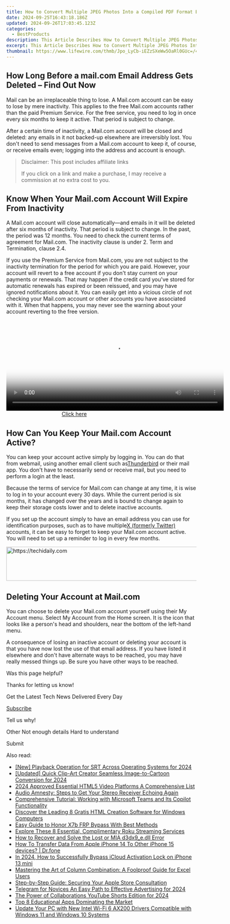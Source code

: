 ```yaml
---
title: How to Convert Multiple JPEG Photos Into a Compiled PDF Format Effortlessly
date: 2024-09-25T16:43:18.186Z
updated: 2024-09-26T17:03:45.123Z
categories:
  - BestProducts
description: This Article Describes How to Convert Multiple JPEG Photos Into a Compiled PDF Format Effortlessly
excerpt: This Article Describes How to Convert Multiple JPEG Photos Into a Compiled PDF Format Effortlessly
thumbnail: https://www.lifewire.com/thmb/Jpo_LyCb-iEZzSXeWw5OaRl0GUc=/400x300/filters:no_upscale():max_bytes(150000):strip_icc():format(webp)/GettyImages-1129391613-5eec76980e7b437481d88a6e88f691a6-85b80703bd984be7bc3febafdcc20214.jpg
---
```


## How Long Before a mail.com Email Address Gets Deleted – Find Out Now
 Mail can be an irreplaceable thing to lose. A Mail.com account can be easy to lose by mere inactivity. This applies to the free Mail.com accounts rather than the paid Premium Service. For the free service, you need to log in once every six months to keep it active. That period is subject to change.

 After a certain time of inactivity, a Mail.com account will be closed and deleted: any emails in it not backed-up elsewhere are irreversibly lost. You don't need to send messages from a Mail.com account to keep it, of course, or receive emails even; logging into the address and account is enough.

>  Disclaimer: This post includes affiliate links
>
>  If you click on a link and make a purchase, I may receive a commission at no extra cost to you.
>

## Know When Your Mail.com Account Will Expire From Inactivity

 A Mail.com account will close automatically—and emails in it will be deleted after six months of inactivity. That period is subject to change. In the past, the period was 12 months. You need to check the current terms of agreement for Mail.com. The inactivity clause is under 2\. Term and Termination, clause 2.4.

 If you use the Premium Service from Mail.com, you are not subject to the inactivity termination for the period for which you are paid. However, your account will revert to a free account if you don't stay current on your payments or renewals. That may happen if the credit card you've stored for automatic renewals has expired or been reissued, and you may have ignored notifications about it. You can easily get into a vicious circle of not checking your Mail.com account or other accounts you have associated with it. When that happens, you may never see the warning about your account reverting to the free version.

<!-- affiliate ads begin -->
<span id="1982508">
					<video width="576" height="240" style="cursor:pointer"
           poster="//a.impactradius-go.com/display-clicktoplayimage/1982508.png"
           onclick="if(!this.playClicked){this.play();this.setAttribute('controls',true);this.playClicked=true;}">
	   <source src="//a.impactradius-go.com/display-ad/22993-1982508">
	   <img src="//a.impactradius-go.com/display-clicktoplayimage/1982508.png" style="border: none; height: 100%; width: 100%; object-fit: contain">
	</video>
	<div style="width:360px;text-align:center"><a href="javascript:window.open(decodeURIComponent('https%3A%2F%2Fhomestyler.sjv.io%2Fc%2F5597632%2F1982508%2F22993'), '_blank');void(0);">Click here</a></div>
</span>
<img height="0" width="0" src="https://imp.pxf.io/i/5597632/1982508/22993" style="position:absolute;visibility:hidden;" border="0" />
<!-- affiliate ads end -->

## How Can You Keep Your Mail.com Account Active?

 You can keep your account active simply by logging in. You can do that from webmail, using another email client such as[Thunderbird](https://www.lifewire.com/mozilla-thunderbird-review-1173071) or their mail app. You don't have to necessarily send or receive mail, but you need to perform a login at the least.

 Because the terms of service for Mail.com can change at any time, it is wise to log in to your account every 30 days. While the current period is six months, it has changed over the years and is bound to change again to keep their storage costs lower and to delete inactive accounts.

 If you set up the account simply to have an email address you can use for identification purposes, such as to have multiple[X (formerly Twitter)](https://www.lifewire.com/what-exactly-is-twitter-2483331) accounts, it can be easy to forget to keep your Mail.com account active. You will need to set up a reminder to log in every few months.

<!-- affiliate ads begin -->
<a href="https://ephamedtechinc.pxf.io/c/5597632/2137229/26400" target="_top" id="2137229">
  <img src="//a.impactradius-go.com/display-ad/26400-2137229" border="0" alt="https://techidaily.com" width="728" height="90"/>
</a>
<img height="0" width="0" src="https://ephamedtechinc.pxf.io/i/5597632/2137229/26400" style="position:absolute;visibility:hidden;" border="0" />
<!-- affiliate ads end -->

## Deleting Your Account at Mail.com

 You can choose to delete your Mail.com account yourself using their My Account menu. Select My Account from the Home screen. It is the icon that looks like a person's head and shoulders, near the bottom of the left-hand menu.

 A consequence of losing an inactive account or deleting your account is that you have now lost the use of that email address. If you have listed it elsewhere and don't have alternate ways to be reached, you may have really messed things up. Be sure you have other ways to be reached.

Was this page helpful?

Thanks for letting us know!

 Get the Latest Tech News Delivered Every Day

[Subscribe](https://www.lifewire.com/#)

Tell us why!

 Other  Not enough details  Hard to understand

 Submit

<ins class="adsbygoogle"
     style="display:block"
     data-ad-format="autorelaxed"
     data-ad-client="ca-pub-7571918770474297"
     data-ad-slot="1223367746"></ins>

<ins class="adsbygoogle"
     style="display:block"
     data-ad-client="ca-pub-7571918770474297"
     data-ad-slot="8358498916"
     data-ad-format="auto"
     data-full-width-responsive="true"></ins>

<span class="atpl-alsoreadstyle">Also read:</span>
<div><ul>
<li><a href="https://fox-http.techidaily.com/new-playback-operation-for-srt-across-operating-systems-for-2024/"><u>[New] Playback Operation for SRT Across Operating Systems for 2024</u></a></li>
<li><a href="https://fox-cloud.techidaily.com/updated-quick-clip-art-creator-seamless-image-to-cartoon-conversion-for-2024/"><u>[Updated] Quick Clip-Art Creator Seamless Image-to-Cartoon Conversion for 2024</u></a></li>
<li><a href="https://fox-blue.techidaily.com/2024-approved-essential-html5-video-platforms-a-comprehensive-list/"><u>2024 Approved Essential HTML5 Video Platforms A Comprehensive List</u></a></li>
<li><a href="https://technical-tips.techidaily.com/audio-amnesty-steps-to-get-your-stereo-receiver-echoing-again/"><u>Audio Amnesty: Steps to Get Your Stereo Receiver Echoing Again</u></a></li>
<li><a href="https://technical-tips.techidaily.com/comprehensive-tutorial-working-with-microsoft-teams-and-its-copilot-functionality/"><u>Comprehensive Tutorial: Working with Microsoft Teams and Its Copilot Functionality</u></a></li>
<li><a href="https://technical-tips.techidaily.com/discover-the-leading-8-gratis-html-creation-software-for-windows-computers/"><u>Discover the Leading 8 Gratis HTML Creation Software for Windows Computers</u></a></li>
<li><a href="https://bypass-frp.techidaily.com/easy-guide-to-honor-x7b-frp-bypass-with-best-methods-by-drfone-android/"><u>Easy Guide to Honor X7b FRP Bypass With Best Methods</u></a></li>
<li><a href="https://technical-tips.techidaily.com/explore-these-8-essential-complimentary-roku-streaming-services/"><u>Explore These 8 Essential, Complimentary Roku Streaming Services</u></a></li>
<li><a href="https://technical-tips.techidaily.com/how-to-recover-and-solve-the-lost-or-mia-d3dx9edll-error/"><u>How to Recover and Solve the Lost or MIA d3dx9_e.dll Error</u></a></li>
<li><a href="https://techidaily.com/how-to-transfer-data-from-apple-iphone-14-to-other-iphone-15-devices-drfone-by-drfone-transfer-data-from-ios-transfer-data-from-ios/"><u>How To Transfer Data From Apple iPhone 14 To Other iPhone 15 devices? | Dr.fone</u></a></li>
<li><a href="https://activate-lock.techidaily.com/in-2024-how-to-successfully-bypass-icloud-activation-lock-on-iphone-13-mini-by-drfone-ios/"><u>In 2024, How to Successfully Bypass iCloud Activation Lock on iPhone 13 mini</u></a></li>
<li><a href="https://technical-tips.techidaily.com/mastering-the-art-of-column-combination-a-foolproof-guide-for-excel-users/"><u>Mastering the Art of Column Combination: A Foolproof Guide for Excel Users</u></a></li>
<li><a href="https://technical-tips.techidaily.com/step-by-step-guide-securing-your-apple-store-consultation/"><u>Step-by-Step Guide: Securing Your Apple Store Consultation</u></a></li>
<li><a href="https://article-helps.techidaily.com/telegram-for-novices-an-easy-path-to-effective-advertising-for-2024/"><u>Telegram for Novices An Easy Path to Effective Advertising for 2024</u></a></li>
<li><a href="https://facebook-record-videos.techidaily.com/the-power-of-collaborations-youtube-shorts-edition-for-2024/"><u>The Power of Collaborations YouTube Shorts Edition for 2024</u></a></li>
<li><a href="https://technical-tips.techidaily.com/top-8-educational-apps-dominating-the-market/"><u>Top 8 Educational Apps Dominating the Market</u></a></li>
<li><a href="https://driver-download.techidaily.com/update-your-pc-with-new-intel-wi-fi-6-ax200-drivers-compatible-with-windows-11-and-windows-10-systems/"><u>Update Your PC with New Intel Wi-Fi 6 AX200 Drivers Compatible with Windows 11 and Windows 10 Systems</u></a></li>
</ul></div>

